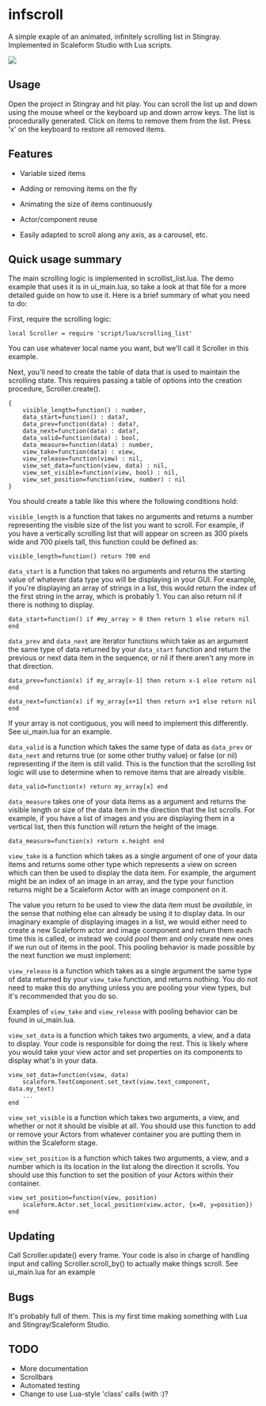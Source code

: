 infscroll
=========

A simple exaple of an animated, infinitely scrolling list in Stingray.
Implemented in Scaleform Studio with Lua scripts.

![](https://github.com/randrew/infscroll/wiki/demo.gif)

Usage
-----

Open the project in Stingray and hit play. You can scroll the list up and down
using the mouse wheel or the keyboard up and down arrow keys. The list is
procedurally generated. Click on items to remove them from the list. Press 'x'
on the keyboard to restore all removed items.

Features
--------

* Variable sized items

* Adding or removing items on the fly

* Animating the size of items continuously

* Actor/component reuse

* Easily adapted to scroll along any axis, as a carousel, etc.

Quick usage summary
-------------------

The main scrolling logic is implemented in scrollist_list.lua. The demo
example that uses it is in ui_main.lua, so take a look at that file for a more
detailed guide on how to use it. Here is a brief summary of what you need to do:

First, require the scrolling logic:

	local Scroller = require 'script/lua/scrolling_list'

You can use whatever local name you want, but we'll call it Scroller in this
example.

Next, you'll need to create the table of data that is used to maintain the
scrolling state. This requires passing a table of options into the creation
procedure, Scroller.create().

	{
		visible_length=function() : number,
		data_start=function() : data?,
		data_prev=function(data) : data?,
		data_next=function(data) : data?,
		data_valid=function(data) : bool,
		data_measure=function(data) : number,
		view_take=function(data) : view,
		view_release=function(view) : nil,
		view_set_data=function(view, data) : nil,
		view_set_visible=function(view, bool) : nil,
		view_set_position=function(view, number) : nil
	}

You should create a table like this where the following conditions hold:

`visible_length` is a function that takes no arguments and returns a number
representing the visible size of the list you want to scroll. For example, if
you have a vertically scrolling list that will appear on screen as 300 pixels
wide and 700 pixels tall, this function could be defined as:

	visible_length=function() return 700 end

`data_start` is a function that takes no arguments and returns the starting
value of whatever data type you will be displaying in your GUI. For example,
if you're displaying an array of strings in a list, this would return the
index of the first string in the array, which is probably 1. You can also
return nil if there is nothing to display.

	data_start=function() if #my_array > 0 then return 1 else return nil end

`data_prev` and `data_next` are iterator functions which take as an argument
the same type of data returned by your `data_start` function and return the
previous or next data item in the sequence, or nil if there aren't any more in
that direction.

	data_prev=function(x) if my_array[x-1] then return x-1 else return nil end

	data_next=function(x) if my_array[x+1] then return x+1 else return nil end

If your array is not contiguous, you will need to implement this differently.
See ui_main.lua for an example.

`data_valid` is a function which takes the same type of data as `data_prev` or
`data_next` and returns true (or some other truthy value) or false (or nil)
representing if the item is still valid. This is the function that the
scrolling list logic will use to determine when to remove items that are
already visible.

	data_valid=function(x) return my_array[x] end

`data_measure` takes one of your data items as a argument and returns the
visible length or size of the data item in the direction that the list
scrolls. For example, if you have a list of images and you are displaying them
in a vertical list, then this function will return the height of the image.

	data_measure=function(x) return x.height end

`view_take` is a function which takes as a single argument of one of your data
items and returns some other type which represents a view on screen which can
then be used to display the data item. For example, the argument might be an
index of an image in an array, and the type your function returns might be a
Scaleform Actor with an image component on it.

The value you return to be used to view the data item must be *available*, in
the sense that nothing else can already be using it to display data. In our
imaginary example of displaying images in a list, we would either need to
create a new Scaleform actor and image component and return them each time
this is called, or instead we could *pool* them and only create new ones if we
run out of items in the pool. This pooling behavior is made possible by the
next function we must implement:

`view_release` is a function which takes as a single argument the same type of
data returned by your `view_take` function, and returns nothing. You do not
need to make this do anything unless you are pooling your view types, but it's
recommended that you do so.

Examples of `view_take` and `view_release` with pooling behavior can be found
in ui_main.lua.

`view_set_data` is a function which takes two arguments, a view, and a data to
display. Your code is responsible for doing the rest. This is likely where you
would take your view actor and set properties on its components to display
what's in your data.

	view_set_data=function(view, data)
		scaleform.TextComponent.set_text(view.text_component, data.my_text)
		...
	end

`view_set_visible` is a function which takes two arguments, a view, and
whether or not it should be visible at all. You should use this function to
add or remove your Actors from whatever container you are putting them in
within the Scaleform stage.

`view_set_position` is a function which takes two arguments, a view, and a
number which is its location in the list along the direction it scrolls. You
should use this function to set the position of your Actors within their
container.

	view_set_position=function(view, position)
		scaleform.Actor.set_local_position(view.actor, {x=0, y=position})
	end

Updating
--------

Call Scroller.update() every frame. Your code is also in charge of handling
input and calling Scroller.scroll_by() to actually make things scroll. See
ui_main.lua for an example

Bugs
----

It's probably full of them. This is my first time making something with Lua
and Stingray/Scaleform Studio.

TODO
----

* More documentation
* Scrollbars
* Automated testing
* Change to use Lua-style 'class' calls (with :)?